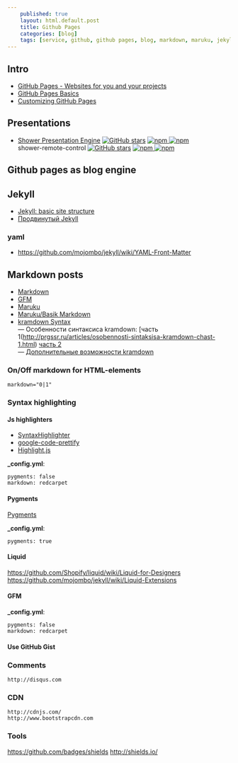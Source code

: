 ```yaml
---
    published: true
    layout: html.default.post
    title: Github Pages
    categories: [blog]
    tags: [service, github, github pages, blog, markdown, maruku, jekyll, yaml]
---
```


[GitHub]: http://github.com "GitHub"

## Intro
*   [GitHub Pages - Websites for you and your projects](https://pages.github.com/)
*   [GitHub Pages Basics](https://help.github.com/categories/github-pages-basics/)
*   [Customizing GitHub Pages](https://help.github.com/categories/customizing-github-pages/)

## Presentations
*   [Shower Presentation Engine](https://shwr.me/)
    [![GitHub stars](https://img.shields.io/github/stars/shower/shower.svg)](https://github.com/shower/shower)
    [![npm](https://img.shields.io/npm/v/shower.svg) ![npm](https://img.shields.io/npm/dm/shower.svg)](https://www.npmjs.com/package/shower)  
    shower-remote-control
    [![GitHub stars](https://img.shields.io/github/stars/lahmatiy/shower-remote-control.svg)](https://github.com/lahmatiy/shower-remote-control)
    [![npm](https://img.shields.io/npm/v/shower-remote-control.svg) ![npm](https://img.shields.io/npm/dm/shower-remote-control.svg)](https://www.npmjs.com/package/shower-remote-control)


## Github pages as blog engine

## Jekyll

*   [Jekyll: basic site structure](https://github.com/mojombo/jekyll/wiki/usage)
*   [Продвинутый Jekyll](https://habrahabr.ru/post/336266/)

### yaml

* <https://github.com/mojombo/jekyll/wiki/YAML-Front-Matter>

## Markdown posts

*   [Markdown](http://daringfireball.net/projects/markdown/syntax "Markdown syntax")
*   [GFM](http://github.github.com/github-flavored-markdown/ "GitHub Flavored Markdown")
*   [Maruku](http://maruku.rubyforge.org/maruku.html "Maruku - интерпретатор markdown-разметки")
*   [Maruku/Basik Markdown](http://maruku.rubyforge.org/markdown_syntax.html "Basic Markdown syntax")
*   [kramdown Syntax](http://kramdown.gettalong.org/syntax.html)  
    — Особенности синтаксиса kramdown:
    [часть 1(http://prgssr.ru/articles/osobennosti-sintaksisa-kramdown-chast-1.html)
    [часть 2](http://prgssr.ru/articles/osobennosti-sintaksisa-kramdown-chast-2.html)  
    — [Дополнительные возможности kramdown](http://prgssr.ru/articles/dopolnitelnye-vozmozhnosti-kramdown.html)  

### On/Off markdown for HTML-elements
`markdown="0|1"`

### Syntax highlighting

#### Js highlighters
*   [SyntaxHighlighter](http://alexgorbatchev.com/SyntaxHighlighter/)
*   [google-code-prettify](http://google-code-prettify.googlecode.com/svn/trunk/styles/index.html)
*   [Highlight.js](http://softwaremaniacs.org/soft/highlight/)

**_config.yml**:
```
pygments: false
markdown: redcarpet
````

#### Pygments

[Pygments](http://pygments.org/)

**_config.yml**:
```
pygments: true
```

#### Liquid
https://github.com/Shopify/liquid/wiki/Liquid-for-Designers
https://github.com/mojombo/jekyll/wiki/Liquid-Extensions

#### GFM

**_config.yml**:
```
pygments: false
markdown: redcarpet
```

#### Use GitHub Gist
<script src="http://gist.github.com/118964.js"></script>


### Comments
    http://disqus.com

### CDN
    http://cdnjs.com/
    http://www.bootstrapcdn.com

### Tools
https://github.com/badges/shields
http://shields.io/